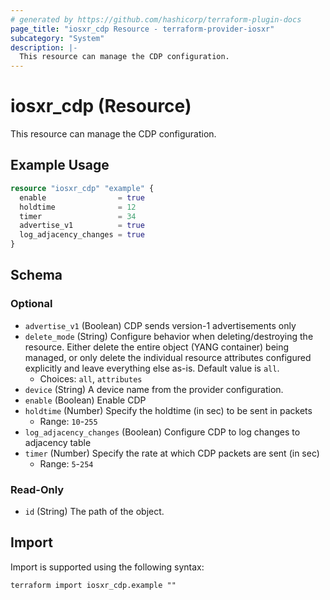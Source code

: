 ```yaml
---
# generated by https://github.com/hashicorp/terraform-plugin-docs
page_title: "iosxr_cdp Resource - terraform-provider-iosxr"
subcategory: "System"
description: |-
  This resource can manage the CDP configuration.
---
```


# iosxr_cdp (Resource)

This resource can manage the CDP configuration.

## Example Usage

```terraform
resource "iosxr_cdp" "example" {
  enable                = true
  holdtime              = 12
  timer                 = 34
  advertise_v1          = true
  log_adjacency_changes = true
}
```

<!-- schema generated by tfplugindocs -->
## Schema

### Optional

- `advertise_v1` (Boolean) CDP sends version-1 advertisements only
- `delete_mode` (String) Configure behavior when deleting/destroying the resource. Either delete the entire object (YANG container) being managed, or only delete the individual resource attributes configured explicitly and leave everything else as-is. Default value is `all`.
  - Choices: `all`, `attributes`
- `device` (String) A device name from the provider configuration.
- `enable` (Boolean) Enable CDP
- `holdtime` (Number) Specify the holdtime (in sec) to be sent in packets
  - Range: `10`-`255`
- `log_adjacency_changes` (Boolean) Configure CDP to log changes to adjacency table
- `timer` (Number) Specify the rate at which CDP packets are sent (in sec)
  - Range: `5`-`254`

### Read-Only

- `id` (String) The path of the object.

## Import

Import is supported using the following syntax:

```shell
terraform import iosxr_cdp.example ""
```

